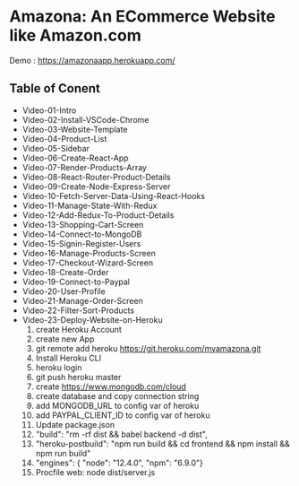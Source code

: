 # Amazona: An ECommerce Website like Amazon.com

Demo : https://amazonaapp.herokuapp.com/

## Table of Conent

- Video-01-Intro
- Video-02-Install-VSCode-Chrome
- Video-03-Website-Template
- Video-04-Product-List
- Video-05-Sidebar
- Video-06-Create-React-App
- Video-07-Render-Products-Array
- Video-08-React-Router-Product-Details
- Video-09-Create-Node-Express-Server
- Video-10-Fetch-Server-Data-Using-React-Hooks
- Video-11-Manage-State-With-Redux
- Video-12-Add-Redux-To-Product-Details
- Video-13-Shopping-Cart-Screen
- Video-14-Connect-to-MongoDB
- Video-15-Signin-Register-Users
- Video-16-Manage-Products-Screen
- Video-17-Checkout-Wizard-Screen
- Video-18-Create-Order
- Video-19-Connect-to-Paypal
- Video-20-User-Profile
- Video-21-Manage-Order-Screen
- Video-22-Filter-Sort-Products
- Video-23-Deploy-Website-on-Heroku
  1. create Heroku Account
  2. create new App
  3. git remote add heroku https://git.heroku.com/myamazona.git
  4. Install Heroku CLI
  5. heroku login
  6. git push heroku master
  7.  create https://www.mongodb.com/cloud 
  8.  create database and copy connection string
  9.  add MONGODB_URL to config var of heroku
  10. add PAYPAL_CLIENT_ID to config var of heroku
  11. Update package.json  
  12. "build": "rm -rf dist && babel backend -d dist",
  13. "heroku-postbuild": "npm run build && cd frontend && npm install && npm run build"
  14. "engines": { "node": "12.4.0", "npm": "6.9.0"}
  15. Procfile web: node dist/server.js